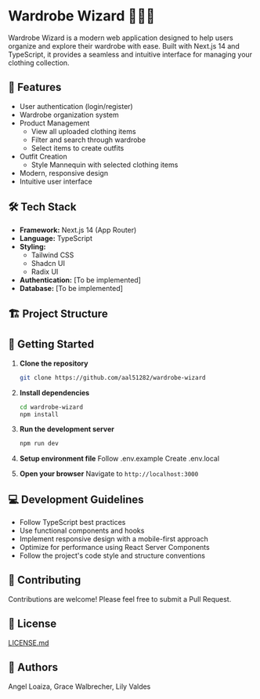 # Wardrobe Wizard 🧙‍♂️👔

Wardrobe Wizard is a modern web application designed to help users organize and explore their wardrobe with ease. Built with Next.js 14 and TypeScript, it provides a seamless and intuitive interface for managing your clothing collection.

## 🚀 Features

- User authentication (login/register)
- Wardrobe organization system
- Product Management
  - View all uploaded clothing items
  - Filter and search through wardrobe
  - Select items to create outfits
- Outfit Creation
  - Style Mannequin with selected clothing items
- Modern, responsive design
- Intuitive user interface

## 🛠️ Tech Stack

- **Framework:** Next.js 14 (App Router)
- **Language:** TypeScript
- **Styling:**
  - Tailwind CSS
  - Shadcn UI
  - Radix UI
- **Authentication:** [To be implemented]
- **Database:** [To be implemented]

## 🏗️ Project Structure

## 🚦 Getting Started

1. **Clone the repository**

   ```bash
   git clone https://github.com/aal51282/wardrobe-wizard
   ```

2. **Install dependencies**

   ```bash
   cd wardrobe-wizard
   npm install
   ```

3. **Run the development server**

   ```bash
   npm run dev
   ```

4. **Setup environment file**
  Follow .env.example
  Create .env.local

5. **Open your browser**
   Navigate to `http://localhost:3000`

## 💻 Development Guidelines

- Follow TypeScript best practices
- Use functional components and hooks
- Implement responsive design with a mobile-first approach
- Optimize for performance using React Server Components
- Follow the project's code style and structure conventions

## 🤝 Contributing

Contributions are welcome! Please feel free to submit a Pull Request.

## 📝 License

[LICENSE.md](LICENSE.md)

## 👥 Authors

Angel Loaiza, Grace Walbrecher, Lily Valdes
